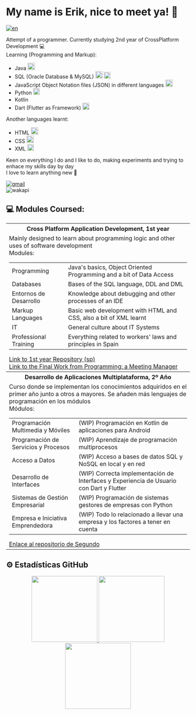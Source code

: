<h1>
My name is Erik, nice to meet ya! 👋
</h1>

[![en](https://img.shields.io/badge/lang-es-red.svg)]()


<p>
  Attempt of a programmer. Currently studying 2nd year of CrossPlatform Development 💻<br>
  Learning (Programming and Markup):
  <ul>
    <li>Java <img src="https://cdn-icons-png.flaticon.com/512/226/226777.png" height="20px"></li>
    <li>SQL (Oracle Database & MySQL) <img src="https://www.oracle.com/asset/web/favicons/favicon-32.png" height="20px"> <img src="https://labs.mysql.com/common/themes/sakila/favicon.ico" height="18px"></li>
    <li>JavaScript Object Notation files (JSON) in different languages <img src="https://cdn-icons-png.flaticon.com/512/136/136525.png" height="20px"></li>
    <li>Python <img src="https://www.python.org/static/favicon.ico" height="18px"></li>
    <li>Kotlin <img src="https://kotlinlang.org//assets/images/favicon.svg?v2" height="16px"></li>
    <li>Dart (Flutter as Framework) <img src="https://storage.googleapis.com/cms-storage-bucket/4fd0db61df0567c0f352.png" height="19px"></li>
  </ul>
  Another languages learnt:
  <ul>
    <li>HTML <img src="https://static-00.iconduck.com/assets.00/html-5-icon-726x1024-evem6gg5.png" height="20px"></li>
    <li>CSS <img src="https://upload.wikimedia.org/wikipedia/commons/thumb/d/d5/CSS3_logo_and_wordmark.svg/1200px-CSS3_logo_and_wordmark.svg.png" height="20px"></li>
    <li>XML <img src="https://cdn-icons-png.flaticon.com/512/337/337959.png" height="18px"></li>
  </ul>
  Keen on everything I do and I like to do, making experiments and trying to enhace my skills day by day<br>
  I love to learn anything new 📖
</p>

<a href="mailto:aterik.dev@gmail.com" target="_blank">
  <img alt="gmail" src="https://img.shields.io/badge/Gmail-aterik.dev%40gmail.com-%233f8b47">
</a>
<br>
<img alt="wakapi" src="https://img.shields.io/endpoint?url=https://wakapi.dev/api/compat/shields/v1/ByErikAT/interval:all_time&label=All%20time&color=blue"/>


## 💻 Modules Coursed:
<table width="30%">
  <tr>
    <th>
      Cross Platform Application Development, 1st year 
    </th>
  </tr>
  <tr>
    <td>
      Mainly designed to learn about programming logic and other uses of software development<br>
      Modules:
      <table>
        <tr>
          <td>Programming</td>
          <td>Java's basics, Object Oriented Programming and a bit of Data Access</td>
        </tr>
        <tr>
          <td>Databases</td>
          <td>Bases of the SQL language, DDL and DML</td>
        </tr>
        <tr>
          <td>Entornos de Desarrollo</td>
          <td>Knowledge about debugging and other processes of an IDE</td>
        </tr>
        <tr>
          <td>Markup Languages</td>
          <td>Basic web development with HTML and CSS, also a bit of XML learnt</td>
        </tr>
        <tr>
          <td>IT</td>
          <td>General culture about IT Systems</td>
        </tr>
        <tr>
          <td>Professional Training</td>
          <td>Everything related to workers' laws and principles in Spain</td>
        </tr>
      </table>
      <a href="https://github.com/ErikAT04/DAM-1">Link to 1st year Repository (sp)</a><br>
      <a href="https://github.com/ErikAT04/TFM-PROG">Link to the Final Work from Programming: a Meeting Manager</a><br>
    </td>
  </tr>
  <tr>
    <th>
      Desarrollo de Aplicaciones Multiplataforma, 2º Año 
    </th>
  </tr>
  <tr>
    <td>
      Curso donde se implementan los conocimientos adquiridos en el primer año junto a otros a mayores. Se añaden más lenguajes de programación en los módulos <br>
      Módulos:
      <table>
        <tr>
          <td>Programación Multimedia y Móviles</td>
          <td>(WIP) Programación en Kotlin de aplicaciones para Android</td>
        </tr>
        <tr>
          <td>Programación de Servicios y Procesos</td>
          <td>(WIP) Aprendizaje de programación multiprocesos</td>
        </tr>
        <tr>
          <td>Acceso a Datos</td>
          <td>(WIP) Acceso a bases de datos SQL y NoSQL en local y en red</td>
        </tr>
        <tr>
          <td>Desarrollo de Interfaces</td>
          <td>(WIP) Correcta implementación de Interfaces y Experiencia de Usuario con Dart y Flutter</td>
        </tr>
        <tr>
          <td>Sistemas de Gestión Empresarial</td>
          <td>(WIP) Programación de sistemas gestores de empresas con Python</td>
        </tr>
        <tr>
          <td>Empresa e Iniciativa Emprendedora</td>
          <td>(WIP) Todo lo relacionado a llevar una empresa y los factores a tener en cuenta</td>
        </tr>
      </table>
      <a href="https://github.com/ErikAT04/DAM-2">Enlace al repositorio de Segundo</a>
    </td>
  </tr>
</table>

## ⚙️ Estadísticas GitHub 
<p align="center">
<a href="https://github.com/ErikAT04">
  <img height="180em" src="https://github-readme-stats-eight-theta.vercel.app/api?username=ErikAT04&show_icons=true&theme=tokyonight&include_all_commits=true&count_private=true"/>
  <img height="180em" src="https://github-readme-stats.vercel.app/api/top-langs/?username=ErikAT04&layout=compact&theme=tokyonight"/>
  <img height="180em" src="https://github-readme-stats.vercel.app/api/wakatime?username=ByErikAT&api_domain=wakapi.dev&theme=tokyonight&custom_title=Wakapi%20Week%20Stats"/>
</a>
</p>

